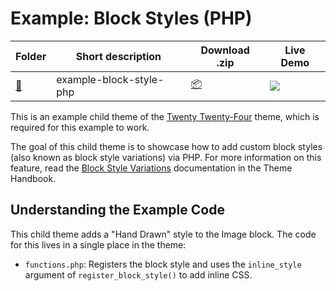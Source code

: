 # Example: Block Styles (PHP)

<!-- Please, do not remove these @TABLE EXAMPLES BEGIN and @TABLE EXAMPLES END comments or modify the table inside. This table is automatically generated from the data at _data/examples.json and _data/tags.json -->
<!-- @TABLE EXAMPLES BEGIN -->
| Folder                                                                                           | Short description       | Download .zip                                                                                                        | Live Demo                                                                                                                                                                                                                                                                                                                                                                                                                                                                                                                                                                                                                                                                                                                                                                                                                  |
| ------------------------------------------------------------------------------------------------ | ----------------------- | -------------------------------------------------------------------------------------------------------------------- | -------------------------------------------------------------------------------------------------------------------------------------------------------------------------------------------------------------------------------------------------------------------------------------------------------------------------------------------------------------------------------------------------------------------------------------------------------------------------------------------------------------------------------------------------------------------------------------------------------------------------------------------------------------------------------------------------------------------------------------------------------------------------------------------------------------------------- |
| [📁](https://github.com/wptrainingteam/block-theme-examples/tree/master/example-block-style-php) | example-block-style-php | [📦](https://raw.githubusercontent.com/wptrainingteam/block-theme-examples/master/_zips/example-block-style-php.zip) | [![](https://raw.githubusercontent.com/wptrainingteam/block-theme-examples/master/_assets/icon-wp.svg)](https://playground.wordpress.net/#{%22$schema%22:%22https://playground.wordpress.net/blueprint-schema.json%22,%22landingPage%22:%22/wp-admin/themes.php%22,%22preferredVersions%22:{%22php%22:%228.0%22,%22wp%22:%22latest%22},%22steps%22:[{%22step%22:%22installTheme%22,%22themeZipFile%22:{%22resource%22:%22wordpress.org/themes%22,%22slug%22:%22twentytwentyfour%22}},{%22step%22:%22installTheme%22,%22themeZipFile%22:{%22resource%22:%22url%22,%22url%22:%22https://raw.githubusercontent.com/wptrainingteam/block-theme-examples/master/_zips/example-block-style-php.zip%22},%22options%22:{%22activate%22:true}},{%22step%22:%22login%22,%22username%22:%22admin%22,%22password%22:%22password%22}]}) |
<!-- @TABLE EXAMPLES END -->

This is an example child theme of the [Twenty Twenty-Four](https://wordpress.org/themes/twentytwentyfour/) theme, which is required for this example to work.

The goal of this child theme is to showcase how to add custom block styles (also known as block style variations) via PHP. For more information on this feature, read the [Block Style Variations](https://developer.wordpress.org/themes/features/block-style-variations/) documentation in the Theme Handbook.

## Understanding the Example Code

This child theme adds a "Hand Drawn" style to the Image block. The code for this lives in a single place in the theme:

- `functions.php`: Registers the block style and uses the `inline_style` argument of `register_block_style()` to add inline CSS.
